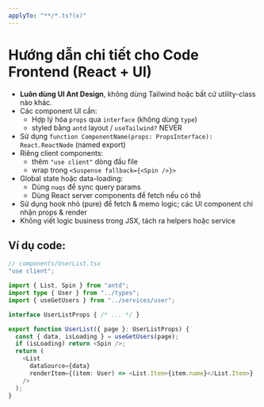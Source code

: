 ```yaml
---
applyTo: "**/*.ts?(x)"
---
```


# Hướng dẫn chi tiết cho Code Frontend (React + UI)

- **Luôn dùng UI Ant Design**, không dùng Tailwind hoặc bất cứ utility-class nào khác.
- Các component UI cần:
  - Hợp lý hóa `props` qua `interface` (không dùng `type`)
  - styled bằng `antd` layout / `useTailwind?` NEVER
- Sử dụng `function ComponentName(props: PropsInterface): React.ReactNode` (named export)
- Riêng client components:
  - thêm `"use client"` dòng đầu file
  - wrap trong `<Suspense fallback={<Spin />}>`
- Global state hoặc data-loading:
  - Dùng `nuqs` để sync query params
  - Dùng React server components để fetch nếu có thể
- Sử dụng hook nhỏ (pure) để fetch & memo logic; các UI component chỉ nhận props & render
- Không viết logic business trong JSX, tách ra helpers hoặc service

## Ví dụ code:

```ts
// components/UserList.tsx
"use client";

import { List, Spin } from "antd";
import type { User } from "../types";
import { useGetUsers } from "../services/user";

interface UserListProps { /* ... */ }

export function UserList({ page }: UserListProps) {
  const { data, isLoading } = useGetUsers(page);
  if (isLoading) return <Spin />;
  return (
    <List
      dataSource={data}
      renderItem={(item: User) => <List.Item>{item.name}</List.Item>}
    />
  );
}
